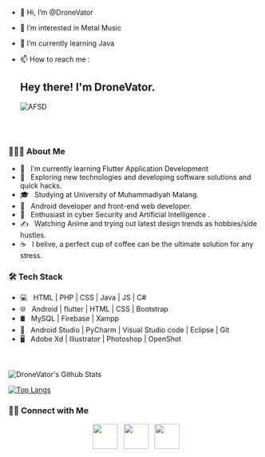 - 👋 Hi, I’m @DroneVator
- 👀 I’m interested in Metal Music
- 🌱 I’m currently learning Java
- 📫 How to reach me :
  <h2> Hey there! I'm DroneVator.  </h2>
  
  ![AFSD](https://user-images.githubusercontent.com/95744339/224732561-311372ab-d60c-45ab-be9a-7d1136b06c44.jpg)



<br>
<br>

<h3> 👨🏻‍💻 About Me </h3>

- 🔭 &nbsp; I’m currently learning Flutter Application Development
- 🤔 &nbsp; Exploring new technologies and developing software solutions and quick hacks.
- 🎓 &nbsp; Studying at University of Muhammadiyah Malang.
- 💼 &nbsp; Android developer and front-end web developer.
- 🌱 &nbsp; Enthusiast in cyber Security and Artificial Intelligence .
- ✍️ &nbsp; Watching Anime and trying out latest design trends as hobbies/side hustles.
- ☕ &nbsp; I belive, a perfect cup of coffee can be the ultimate solution for any stress. 

<h3>🛠 Tech Stack</h3>

- 💻 &nbsp; HTML | PHP | CSS | Java | JS  | C#
- 🌐 &nbsp; Android | flutter | HTML | CSS | Bootstrap 
- 🛢 &nbsp; MySQL | Firebase | Xampp
- 🔧 &nbsp; Android Studio | PyCharm | Visual Studio code | Eclipse | Git
- 🖥 &nbsp; Adobe Xd | Illustrator | Photoshop | OpenShot

<br>

<br>

<img align="center" src="https://github-readme-stats.vercel.app/api?username=DroneVator&include_all_commits=true&count_private=true&show_icons=true&line_height=20&title_color=7A7ADB&icon_color=2234AE&text_color=D3D3D3&bg_color=0,000000,130F40" alt="DroneVator's Github Stats">

</br>

[![Top Langs](https://github-readme-stats.vercel.app/api/top-langs/?username=DroneVator&langs_count=&text_color=daf7dc&bg_color=151515)](https://github.com/DroneVator/github-readme-stats)


<h3> 🤝🏻 Connect with Me </h3>

<p align="center">
&nbsp; <a href="https://twitter.com/SevenSyn87" target="_blank" rel="noopener noreferrer"><img src="https://img.icons8.com/plasticine/100/000000/twitter.png" width="50" /></a>  
&nbsp; <a href="https://www.instagram.com/daffaakmal_f/" target="_blank" rel="noopener noreferrer"><img src="https://img.icons8.com/plasticine/100/000000/instagram-new.png" width="50" /></a>  
&nbsp; <a href="daffaakmal2001@gmail.com" target="_blank" rel="noopener noreferrer"><img src="https://img.icons8.com/plasticine/100/000000/gmail.png"  width="50" /></a>
</p>

<!---
DroneVator/DroneVator is a ✨ special ✨ repository because its `README.md` (this file) appears on your GitHub profile.
You can click the Preview link to take a look at your changes.
--->
